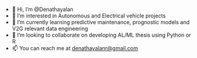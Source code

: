 - 👋 Hi, I’m @Denathayalan
- 👀 I’m interested in Autonomous and Electrical vehicle projects
- 🌱 I’m currently learning predictive maintenance, prognostic models and V2G relevant data engineering
- 💞️ I’m looking to collaborate on developing AL/ML thesis using Python or R
- 📫 You can reach me at denathayalanr@gmail.com

<!---
Denathayalan/Denathayalan is a ✨ special ✨ repository because its `README.md` (this file) appears on your GitHub profile.
You can click the Preview link to take a look at your changes.
--->
